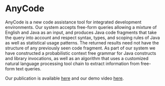 # AnyCode

AnyCode is a new code assistance tool for integrated
development environments. Our system accepts free-form queries
allowing a mixture of English and Java as an input, and produces
Java code fragments that take the query into account and
respect syntax, types, and scoping rules of Java as well as
statistical usage patterns. The returned results need not have
the structure of any previously seen code fragment. As part
of our system we have constructed a probabilistic context free
grammar for Java constructs and library invocations, as well as
an algorithm that uses a customized natural language processing
tool chain to extract information from free-form text queries.

Our publication is available [here](http://lara.epfl.ch/~kuncak/papers/GveroKuncak15SynthesizingJavaExpressionsFreeFormQueries.pdf)
and our demo video [here](https://www.youtube.com/watch?v=93vZAmLyOQY).
